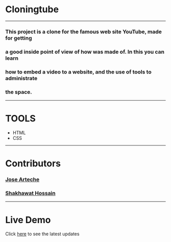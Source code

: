 # Cloningtube
---
### This project is a clone for the famous web site YouTube, made for getting
### a good inside point of view of how was made of.   In this you can learn
### how to embed a video to a website, and the use of tools to administrate
### the space.
---
# TOOLS
- HTML
- CSS
---
# Contributors

### [Jose Arteche](https://github.com/trillianjose)
### [Shakhawat Hossain](https://github.com/shshamim63)
---
# Live Demo

Click [here]() to see the latest updates 
